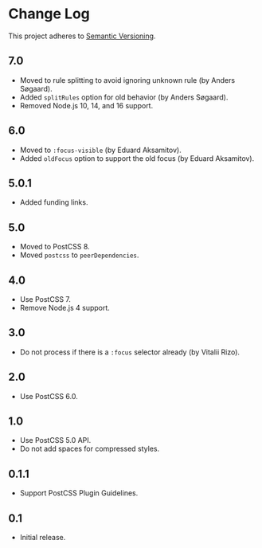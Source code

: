 # Change Log
This project adheres to [Semantic Versioning](http://semver.org/).

## 7.0
* Moved to rule splitting to avoid ignoring unknown rule (by Anders Søgaard).
* Added `splitRules` option for old behavior (by Anders Søgaard).
* Removed Node.js 10, 14, and 16 support.

## 6.0
* Moved to `:focus-visible` (by Eduard Aksamitov).
* Added `oldFocus` option to support the old focus (by Eduard Aksamitov).

## 5.0.1
* Added funding links.

## 5.0
* Moved to PostCSS 8.
* Moved `postcss` to `peerDependencies`.

## 4.0
* Use PostCSS 7.
* Remove Node.js 4 support.

## 3.0
* Do not process if there is a `:focus` selector already (by Vitalii Rizo).

## 2.0
* Use PostCSS 6.0.

## 1.0
* Use PostCSS 5.0 API.
* Do not add spaces for compressed styles.

## 0.1.1
* Support PostCSS Plugin Guidelines.

## 0.1
* Initial release.
